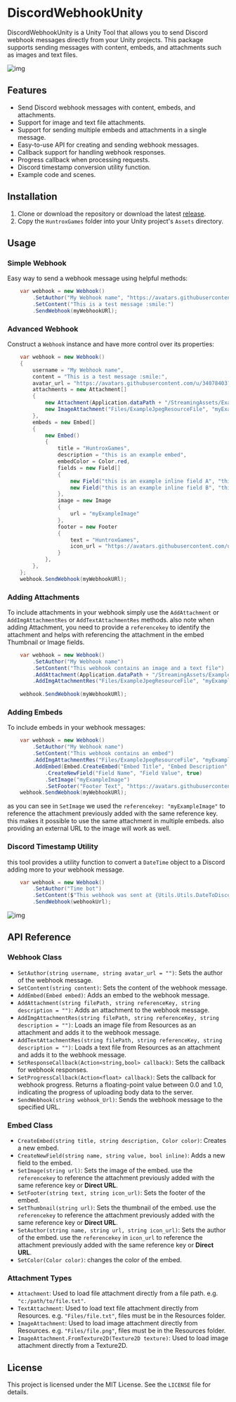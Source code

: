# DiscordWebhookUnity
DiscordWebhookUnity is a Unity Tool that allows you to send Discord webhook messages directly from your Unity projects. This package supports sending messages with content, embeds, and attachments such as images and text files.

![img](https://i.imgur.com/SFLGpMf.png)

## Features

- Send Discord webhook messages with content, embeds, and attachments.
- Support for image and text file attachments.
- Support for sending multiple embeds and attachments in a single message.
- Easy-to-use API for creating and sending webhook messages.
- Callback support for handling webhook responses. 
- Progress callback when processing requests.
- Discord timestamp conversion utility function. 
- Example code and scenes.


## Installation

1. Clone or download the repository or download the latest [release](https://github.com/HuntroxGames/DiscordWebhookUnity).
2. Copy the `HuntroxGames` folder into your Unity project's `Assets` directory.

## Usage

### Simple Webhook

Easy way to send a webhook message using helpful methods:
```csharp
    var webhook = new Webhook()
        .SetAuthor("My Webhook name", "https://avatars.githubusercontent.com/u/34078403?v=4")
        .SetContent("This is a test message :smile:")
        .SendWebhook(myWebhookURl);
```
### Advanced Webhook

Construct a `Webhook` instance and have more control over its properties:
```csharp
    var webhook = new Webhook()
    {
        username = "My Webhook name",
        content = "This is a test message :smile:",
        avatar_url = "https://avatars.githubusercontent.com/u/34078403?v=4",
        attachments = new Attachment[]
        {
            new Attachment(Application.dataPath + "/StreamingAssets/ExampleFiles/exampleTxtFile.txt", "myExampleFile"),
            new ImageAttachment("Files/ExampleJpegResourceFile", "myExampleImage")
        },
        embeds = new Embed[]
        {
            new Embed()
            {
                title = "HuntroxGames",
                description = "this is an example embed",
                embedColor = Color.red,
                fields = new Field[]
                {
                    new Field("this is an example inline field A", "this is an example value", true),
                    new Field("this is an example inline field B", "this is an example value", true)
                },
                image = new Image
                {
                    url = "myExampleImage"
                },
                footer = new Footer
                {
                    text = "HuntroxGames",
                    icon_url = "https://avatars.githubusercontent.com/u/34078403?v=4"
                }
            },
        },
    };
    webhook.SendWebhook(myWebhookURl);
```

### Adding Attachments

To include attachments in your webhook simply use the `AddAttachment` or `AddImgAttachmentRes` or `AddTextAttachmentRes` methods.
also note when adding Attachment, you need to provide a `referencekey` to identify the attachment and helps with referencing the attachment in the embed Thumbnail or Image fields.

```csharp
    var webhook = new Webhook()
        .SetAuthor("My Webhook name")
        .SetContent("This webhook contains an image and a text file")
        .AddAttachment(Application.dataPath + "/StreamingAssets/ExampleFiles/exampleTxtFile.txt", "myExampleFile", "File Attachment")
        .AddImgAttachmentRes("Files/ExampleJpegResourceFile", "myExampleImage", "Image Attachment");
    
    webhook.SendWebhook(myWebhookURl);
```



### Adding Embeds

To include embeds in your webhook messages:

```csharp
    var webhook = new Webhook()
        .SetAuthor("My Webhook name")
        .SetContent("This webhook contains an embed")
        .AddImgAttachmentRes("Files/ExampleJpegResourceFile", "myExampleImage", "Image Attachment")
        .AddEmbed(Embed.CreateEmbed("Embed Title", "Embed Description", Color.red)
            .CreateNewField("Field Name", "Field Value", true)
            .SetImage("myExampleImage")
            .SetFooter("Footer Text", "https://avatars.githubusercontent.com/u/34078403?v=4"));
    webhook.SendWebhook(myWebhookURl);
```
as you can see in `SetImage` we used the `referencekey: "myExampleImage"` to reference the attachment previously added with the same reference key.
this makes it possible to use the same attachment in multiple embeds. also 
providing an external URL to the image will work as well.

### Discord Timestamp Utility

this tool provides a utility function to convert a `DateTime` object to a Discord adding more to your webhook message.
```csharp
    var webhook = new Webhook()
        .SetAuthor("Time bot")
        .SetContent($"This webhook was sent at {Utils.Utils.DateToDiscordTimestamp(DateTime.Now, DiscordTimestampFormat.Relative)}")
        .SendWebhook(webhookUrl);
```
![img](https://i.imgur.com/SqxmKRW.png)

## API Reference

### Webhook Class

- `SetAuthor(string username, string avatar_url = "")`: Sets the author of the webhook message.
- `SetContent(string content)`: Sets the content of the webhook message.
- `AddEmbed(Embed embed)`: Adds an embed to the webhook message.
- `AddAttachment(string filePath, string referenceKey, string description = "")`: Adds an attachment to the webhook message.
- `AddImgAttachmentRes(string filePath, string referenceKey, string description = "")`: Loads an image file from Resources as an attachment and adds it to the webhook message.
- `AddTextAttachmentRes(string filePath, string referenceKey, string description = "")`: Loads a text file from Resources as an attachment and adds it to the webhook message.
- `SetResponseCallback(Action<string,bool> callback)`: Sets the callback for webhook responses. 
- `SetProgressCallback(Action<float> callback)`: Sets the callback for webhook progress. Returns a floating-point value between 0.0 and 1.0, indicating the progress of uploading body data to the server.
- `SendWebhook(string webhook_Url)`: Sends the webhook message to the specified URL.


### Embed Class

- `CreateEmbed(string title, string description, Color color)`: Creates a new embed.
- `CreateNewField(string name, string value, bool inline)`: Adds a new field to the embed.
- `SetImage(string url)`: Sets the image of the embed. use the `referencekey` to reference the attachment previously added with the same reference key or **Direct URL**.
- `SetFooter(string text, string icon_url)`: Sets the footer of the embed.
- `SetThumbnail(string url)`: Sets the thumbnail of the embed. use the `referencekey` to reference the attachment previously added with the same reference key or **Direct URL**.
- `SetAuthor(string name, string url, string icon_url)`: Sets the author of the embed. use the `referencekey` in `icon_url` to reference the attachment previously added with the same reference key or **Direct URL**.
- `SetColor(Color color)`: changes the color of the embed.
### Attachment Types
- `Attachment`: Used to load file attachment directly from a file path. e.g. `"c:/path/to/file.txt"`.
- `TextAttachment`: Used to load text file attachment directly from Resources. e.g. `"Files/file.txt"`, files must be in the Resources folder. 
- `ImageAttachment`: Used to load image attachment directly from Resources. e.g. `"Files/file.png"`, files must be in the Resources folder.
- `ImageAttachment.FromTexture2D(Texture2D texture)`: Used to load image attachment directly from a Texture2D.
## License

This project is licensed under the MIT License. See the `LICENSE` file for details.
